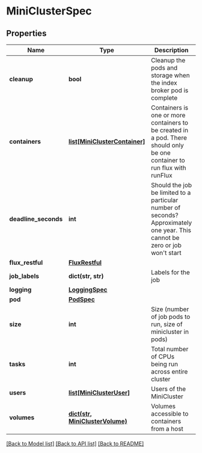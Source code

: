 # MiniClusterSpec


## Properties
Name | Type | Description | Notes
------------ | ------------- | ------------- | -------------
**cleanup** | **bool** | Cleanup the pods and storage when the index broker pod is complete | [optional] [default to False]
**containers** | [**list[MiniClusterContainer]**](MiniClusterContainer.md) | Containers is one or more containers to be created in a pod. There should only be one container to run flux with runFlux |
**deadline_seconds** | **int** | Should the job be limited to a particular number of seconds? Approximately one year. This cannot be zero or job won&#39;t start | [optional] [default to 0]
**flux_restful** | [**FluxRestful**](FluxRestful.md) |  | [optional]
**job_labels** | **dict(str, str)** | Labels for the job | [optional]
**logging** | [**LoggingSpec**](LoggingSpec.md) |  | [optional]
**pod** | [**PodSpec**](PodSpec.md) |  | [optional]
**size** | **int** | Size (number of job pods to run, size of minicluster in pods) | [optional] [default to 0]
**tasks** | **int** | Total number of CPUs being run across entire cluster | [optional] [default to 0]
**users** | [**list[MiniClusterUser]**](MiniClusterUser.md) | Users of the MiniCluster | [optional]
**volumes** | [**dict(str, MiniClusterVolume)**](MiniClusterVolume.md) | Volumes accessible to containers from a host | [optional]

[[Back to Model list]](../README.md#documentation-for-models) [[Back to API list]](../README.md#documentation-for-api-endpoints) [[Back to README]](../README.md)
